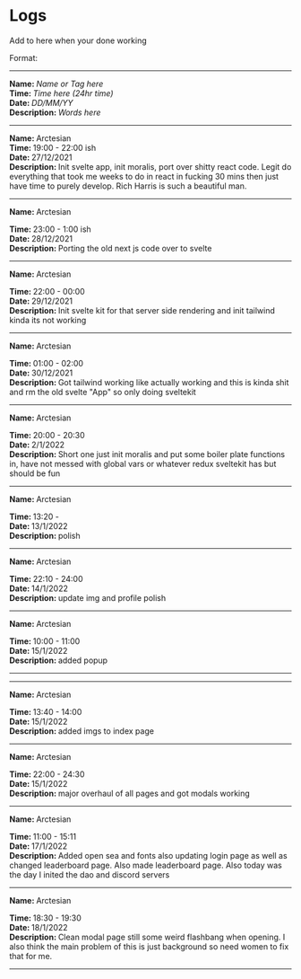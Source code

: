 # Logs

Add to here when your done working

Format:

<hr>
<strong>Name: </strong><em>Name or Tag here</em> 
<br>
<strong>Time: </strong>  <em>Time here (24hr time)</em> 
<br>
<strong>Date: </strong>  <em>DD/MM/YY</em> 
<br>
<strong>Description: </strong> <em>Words here</em>

<hr>

<strong>Name: </strong>
Arctesian
<br>
<strong>Time: </strong> 19:00 - 22:00 ish
<br>
<strong>Date: </strong>
27/12/2021
<br>
<strong>Description: </strong>Init svelte app, init moralis, port over shitty react code. Legit do everything that took me weeks to do in react in fucking 30 mins then just have time to purely develop. Rich Harris is such a beautiful man.

<hr>
<strong>Name: </strong>
Arctesian
<br>

<strong>Time: </strong> 23:00 - 1:00 ish
<br>
<strong>Date: </strong>
28/12/2021
<br>
<strong>Description: </strong>Porting the old next js code over to svelte

<hr>

<strong>Name: </strong>
Arctesian
<br>

<strong>Time: </strong> 22:00 - 00:00
<br>
<strong>Date: </strong>
29/12/2021
<br>
<strong>Description: </strong>Init svelte kit for that server side rendering and init tailwind kinda its not working

<hr>

<strong>Name: </strong>
Arctesian
<br>

<strong>Time: </strong> 01:00 - 02:00
<br>
<strong>Date: </strong>
30/12/2021
<br>
<strong>Description: </strong>Got tailwind working like actually working and this is kinda shit and rm the old svelte "App" so only doing sveltekit

<hr>

<strong>Name: </strong>
Arctesian
<br>

<strong>Time: </strong> 20:00 - 20:30
<br>
<strong>Date: </strong>
2/1/2022
<br>
<strong>Description: </strong> Short one just init moralis and put some boiler plate functions in, have not messed with global vars or whatever redux sveltekit has but should be fun

<hr>

<strong>Name: </strong>
Arctesian
<br>

<strong>Time: </strong> 13:20 -
<br>
<strong>Date: </strong>
13/1/2022
<br>
<strong>Description: </strong> polish

<hr>

<strong>Name: </strong>
Arctesian
<br>

<strong>Time: </strong> 22:10 - 24:00
<br>
<strong>Date: </strong>
14/1/2022
<br>
<strong>Description: </strong> update img and profile polish

<hr>

<strong>Name: </strong>
Arctesian
<br>

<strong>Time: </strong> 10:00 - 11:00
<br>
<strong>Date: </strong>
15/1/2022
<br>
<strong>Description: </strong> added popup

<hr>

<hr>

<strong>Name: </strong>
Arctesian
<br>

<strong>Time: </strong> 13:40 - 14:00
<br>
<strong>Date: </strong>
15/1/2022
<br>
<strong>Description: </strong> added imgs to index page

<hr>

<strong>Name: </strong>
Arctesian
<br>

<strong>Time: </strong> 22:00 - 24:30
<br>
<strong>Date: </strong>
15/1/2022
<br>
<strong>Description: </strong> major overhaul of all pages and got modals working

<hr>

<strong>Name: </strong>
Arctesian
<br>

<strong>Time: </strong> 11:00 - 15:11
<br>
<strong>Date: </strong>
17/1/2022
<br>
<strong>Description: </strong> Added open sea and fonts also updating login page as well as changed leaderboard page. Also made leaderboard page. Also today was the day I inited the dao and discord servers

<hr>

<strong>Name: </strong>
Arctesian
<br>

<strong>Time: </strong> 18:30 - 19:30
<br>
<strong>Date: </strong>
18/1/2022
<br>
<strong>Description: </strong> Clean modal page still some weird flashbang when opening. I also think the main problem of this is just background so need women to fix that for me.

<hr>

